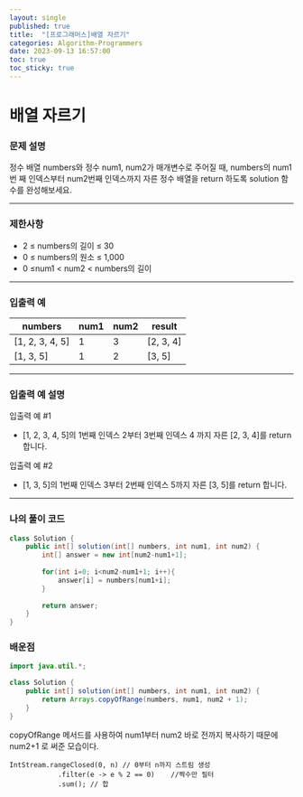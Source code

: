 ```yaml
---
layout: single
published: true
title:  "[프로그래머스]배열 자르기"
categories: Algorithm-Programmers
date: 2023-09-13 16:57:00
toc: true
toc_sticky: true
---
```


# 배열 자르기

### 문제 설명

정수 배열 numbers와 정수 num1, num2가 매개변수로 주어질 때, numbers의 num1번 째 인덱스부터 num2번째 인덱스까지 자른 정수 배열을 return 하도록 solution 함수를 완성해보세요.

----------------

### 제한사항

* 2 ≤ numbers의 길이 ≤ 30
* 0 ≤ numbers의 원소 ≤ 1,000
* 0 ≤num1 < num2 < numbers의 길이


----------------

### 입출력 예


|numbers	|num1	|num2	|result|
|---|---|---|---|
|[1, 2, 3, 4, 5]	|1	|3	|[2, 3, 4]|
|[1, 3, 5]	|1	|2	|[3, 5]|



  
----------------
### 입출력 예 설명

입출력 예 #1  

* [1, 2, 3, 4, 5]의 1번째 인덱스 2부터 3번째 인덱스 4 까지 자른 [2, 3, 4]를 return 합니다.
  

입출력 예 #2  

* [1, 3, 5]의 1번째 인덱스 3부터 2번째 인덱스 5까지 자른 [3, 5]를 return 합니다.



----------------

### 나의 풀이 코드

```java
class Solution {
    public int[] solution(int[] numbers, int num1, int num2) {
        int[] answer = new int[num2-num1+1];
        
        for(int i=0; i<num2-num1+1; i++){
            answer[i] = numbers[num1+i];
        }
        
        return answer;
    }
}
```
<p>

</p>



### 배운점

```java
import java.util.*;

class Solution {
    public int[] solution(int[] numbers, int num1, int num2) {
        return Arrays.copyOfRange(numbers, num1, num2 + 1);
    }
}
```

<p>
copyOfRange 메서드를 사용하여 num1부터 num2 바로 전까지 복사하기 때문에 num2+1 로 써준 모습이다.
</p>

```
IntStream.rangeClosed(0, n) // 0부터 n까지 스트림 생성  
            .filter(e -> e % 2 == 0)    //짝수만 필터  
            .sum(); // 합   
```